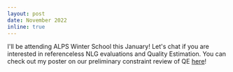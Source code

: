 ```yaml
---
layout: post
date: November 2022
inline: true
---
```

I'll be attending ALPS Winter School this January! Let's chat if you are interested in referenceless NLG evaluations and Quality Estimation. You can check out my poster on our preliminary constraint review of QE [here](https://drive.google.com/file/d/1hBlXJnX2bujrBlU-ghHMv3iJ6p4Srt6s/view?usp=sharing)!
